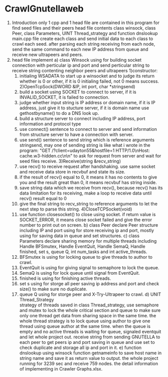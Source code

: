 CrawlGnutellaweb
================
1. Introduction
  only 1 cpp and 1 head file are contained in this program for find seed files and their peers
head file contents class winsock, class Peer, class Parameters, UINT Thread_strategy and function dnslookup
main.cpp file create each class and send initial data to each class to crawl each seed. after parsing each string receiving from each node, send the same command to each new IP address from queue and receive new ultrapeers and peers.
2. head file implement
  a) class Winsock 
    using for building socket connection with perticular ip and port and send perticular string to receive string contenting neighbor peers and ultrapeers
    1)constructor:
      1. initialing WSADATA to start up a winsocket and to judge its return whether is 0 or other, if it is 0 initialing failed, not 0 means success.
    2)OpenTcpSock(DWORD &IP, int port, char *stringsend)
      1. build a socket using SOCKET to connect to server, if it is INVALID_SOCKET, it is failed to connection.
      2. judge whether input string is IP address or domain name, if it is IP address, just give it to stucture server, if it is domain name use gethostbyname() to do a DNS look up.
      3. build a structure server to connect including IP address, port information and protocol type
      4. use connect() sentence to connect to server and send information from structure server to have a connection with server.
      5. use send() sentence to send string which is reference arguments stringsend, may one of sending string is like what i wrote in the program: "GET /?client=udayton55&hostfile=1 HTTP/1.0\nHost: cache.w3-hidden.cc\n\n" to ask for request from server and wait for seed files receive.
    3)Receive(string &recv_string)
      1. use recv() to receive request after handshaking. use same socket and receive data store in recvbuf and state its size.
      2. if the result of recv() equal to 0, it means it has no contents to give you and the result great than 0, it means recvbuf has string inside.
      3. save string data which we receive from recv(), because recv() has its data limitation for its receiving, make a loop to receive data until recv() result equal to 0
      4. give the final string to recv_string to reference arguments to let the next step to parse this string.
    4)CloseTCPSocket(void)
      1. use function closesocket() to close using socket. if return value is SOCKET_ERROR, it means close socket failed and give the error number to print out on screen.
  b) class Peer
    declare Peer structure including IP and port using for store receiving ip and port, mostly using for saving data in queue and set structures.
  c) class Parameters
    declare sharing memory for multiple threads including Handle BFSmutex, Handle EventQuit, Handle SemaQ, Handle finished, set s, queue Q, int num_tasks and int active_threads.
    1. BFSmutex is using for locking queue to give threads to author to crawl.
    2. EventQuit is using for giving signal to semaphore to lock the queue.
    3. SemaQ is using for lock queue until signal from EventQuit.
    4. finished is using for finishing active threads.
    5. set s using for storge all peer saving ip address and port and check size() to make sure no duplicate.
    6. queue Q using for storge peer and X-Try-Ultrapeer to crawl.
  d) UNIT Thread_Strategy    
    strategy of threads saved in class Thread_strategy, use semaphore and mutex to lock the whole critical section and queue to make sure only one thread get data from sharing space in the same time.
    the whole thread strategy is to lock queue using author to give one thread using queue author at the same time. when the queue is empty and no active threads is waiting for queue, signaled eventquit and let whole project out. receive string from sending GNUTELLA to each peer to get peers ip and port saving in queue and use set to check duplicate and storage all ip and port in it.
  e) function dnslookup
    using winsock function getnameinfo to save host name in string name and save it as return value to output.
the whole project running for 3239 sec and receive 759 nodes. the detail information of implementing in Crawler Graphs.xlsx.
